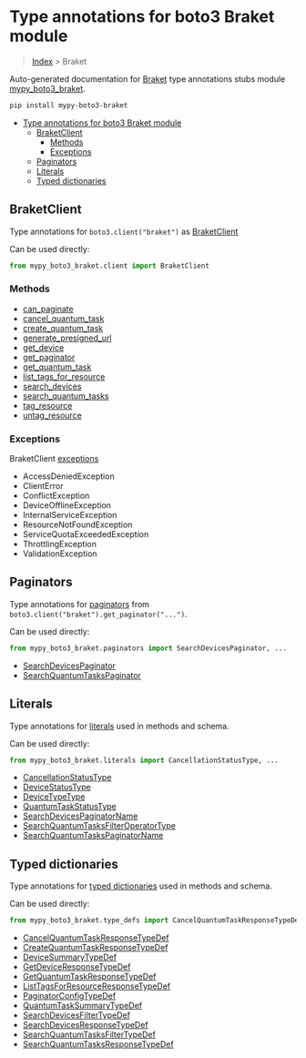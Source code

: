 # Type annotations for boto3 Braket module

> [Index](..) > Braket

Auto-generated documentation for
[Braket](https://boto3.amazonaws.com/v1/documentation/api/1.17.78/reference/services/braket.html#Braket)
type annotations stubs module
[mypy_boto3_braket](https://pypi.org/project/mypy-boto3-braket/).

```bash
pip install mypy-boto3-braket
```

- [Type annotations for boto3 Braket module](#type-annotations-for-boto3-braket-module)
  - [BraketClient](#braketclient)
    - [Methods](#methods)
    - [Exceptions](#exceptions)
  - [Paginators](#paginators)
  - [Literals](#literals)
  - [Typed dictionaries](#typed-dictionaries)

## BraketClient

Type annotations for `boto3.client("braket")` as [BraketClient](./client.md)

Can be used directly:

```python
from mypy_boto3_braket.client import BraketClient
```

### Methods

- [can_paginate](./client.md#can_paginate)
- [cancel_quantum_task](./client.md#cancel_quantum_task)
- [create_quantum_task](./client.md#create_quantum_task)
- [generate_presigned_url](./client.md#generate_presigned_url)
- [get_device](./client.md#get_device)
- [get_paginator](./client.md#get_paginator)
- [get_quantum_task](./client.md#get_quantum_task)
- [list_tags_for_resource](./client.md#list_tags_for_resource)
- [search_devices](./client.md#search_devices)
- [search_quantum_tasks](./client.md#search_quantum_tasks)
- [tag_resource](./client.md#tag_resource)
- [untag_resource](./client.md#untag_resource)

### Exceptions

BraketClient [exceptions](./client.md#exceptions)

- AccessDeniedException
- ClientError
- ConflictException
- DeviceOfflineException
- InternalServiceException
- ResourceNotFoundException
- ServiceQuotaExceededException
- ThrottlingException
- ValidationException

## Paginators

Type annotations for [paginators](./paginators.md) from
`boto3.client("braket").get_paginator("...")`.

Can be used directly:

```python
from mypy_boto3_braket.paginators import SearchDevicesPaginator, ...
```

- [SearchDevicesPaginator](./paginators.md#searchdevicespaginator)
- [SearchQuantumTasksPaginator](./paginators.md#searchquantumtaskspaginator)

## Literals

Type annotations for [literals](./literals.md) used in methods and schema.

Can be used directly:

```python
from mypy_boto3_braket.literals import CancellationStatusType, ...
```

- [CancellationStatusType](./literals.md#cancellationstatustype)
- [DeviceStatusType](./literals.md#devicestatustype)
- [DeviceTypeType](./literals.md#devicetypetype)
- [QuantumTaskStatusType](./literals.md#quantumtaskstatustype)
- [SearchDevicesPaginatorName](./literals.md#searchdevicespaginatorname)
- [SearchQuantumTasksFilterOperatorType](./literals.md#searchquantumtasksfilteroperatortype)
- [SearchQuantumTasksPaginatorName](./literals.md#searchquantumtaskspaginatorname)

## Typed dictionaries

Type annotations for [typed dictionaries](./type_defs.md) used in methods and
schema.

Can be used directly:

```python
from mypy_boto3_braket.type_defs import CancelQuantumTaskResponseTypeDef, ...
```

- [CancelQuantumTaskResponseTypeDef](./type_defs.md#cancelquantumtaskresponsetypedef)
- [CreateQuantumTaskResponseTypeDef](./type_defs.md#createquantumtaskresponsetypedef)
- [DeviceSummaryTypeDef](./type_defs.md#devicesummarytypedef)
- [GetDeviceResponseTypeDef](./type_defs.md#getdeviceresponsetypedef)
- [GetQuantumTaskResponseTypeDef](./type_defs.md#getquantumtaskresponsetypedef)
- [ListTagsForResourceResponseTypeDef](./type_defs.md#listtagsforresourceresponsetypedef)
- [PaginatorConfigTypeDef](./type_defs.md#paginatorconfigtypedef)
- [QuantumTaskSummaryTypeDef](./type_defs.md#quantumtasksummarytypedef)
- [SearchDevicesFilterTypeDef](./type_defs.md#searchdevicesfiltertypedef)
- [SearchDevicesResponseTypeDef](./type_defs.md#searchdevicesresponsetypedef)
- [SearchQuantumTasksFilterTypeDef](./type_defs.md#searchquantumtasksfiltertypedef)
- [SearchQuantumTasksResponseTypeDef](./type_defs.md#searchquantumtasksresponsetypedef)
